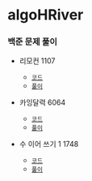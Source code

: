 # algoHRiver

### 백준 문제 풀이

- 리모컨 1107
    - [`코드`](https://github.com/sanscout1/javaAlgo/blob/main/src/algoHRiver/Baekjoon/Remote1107/P1107.java)
    - [`풀이`](https://github.com/sanscout1/javaAlgo/tree/main/src/algoHRiver/Baekjoon/Remote1107)


- 카잉달력 6064
  - [`코드`](https://github.com/sanscout1/javaAlgo/blob/main/src/algoHRiver/Baekjoon/calendar6064/P6064.java)
  - [`풀이`](https://github.com/sanscout1/javaAlgo/tree/main/src/algoHRiver/Baekjoon/calendar6064/README.md)

- 수 이어 쓰기 1 1748
  - [`코드`](algoHRiver%2FBaekjoon%2Fnumber1748%2FP1748.java)
  - [`풀이`](algoHRiver%2FBaekjoon%2Fnumber1748%2FREADME.md)
